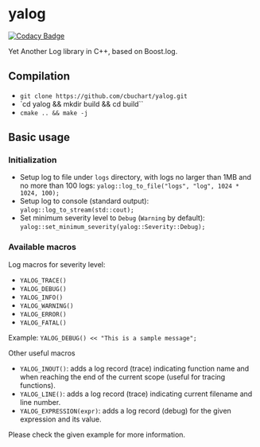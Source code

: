 # yalog

[![Codacy Badge](https://api.codacy.com/project/badge/Grade/367476e06a8644029452da48355d8713)](https://app.codacy.com/gh/cbuchart/yalog?utm_source=github.com&utm_medium=referral&utm_content=cbuchart/yalog&utm_campaign=Badge_Grade_Settings)

Yet Another Log library in C++, based on Boost.log.

## Compilation

- `git clone https://github.com/cbuchart/yalog.git`
- `cd yalog && mkdir build && cd build``
- `cmake .. && make -j`

## Basic usage

### Initialization

- Setup log to file under `logs` directory, with logs no larger than 1MB and no more than 100 logs: `yalog::log_to_file("logs", "log", 1024 * 1024, 100);`
- Setup log to console (standard output): `yalog::log_to_stream(std::cout);`
- Set minimum severity level to `Debug` (`Warning` by default): `yalog::set_minimum_severity(yalog::Severity::Debug);`

### Available macros

Log macros for severity level:
- `YALOG_TRACE()`
- `YALOG_DEBUG()`
- `YALOG_INFO()`
- `YALOG_WARNING()`
- `YALOG_ERROR()`
- `YALOG_FATAL()`

Example: `YALOG_DEBUG() << "This is a sample message";`

Other useful macros
- `YALOG_INOUT()`: adds a log record (trace) indicating function name and when reaching the end of the current scope (useful for tracing functions).
- `YALOG_LINE()`: adds a log record (trace) indicating current filename and line number.
- `YALOG_EXPRESSION(expr)`: adds a log record (debug) for the given expression and its value.

Please check the given example for more information.
